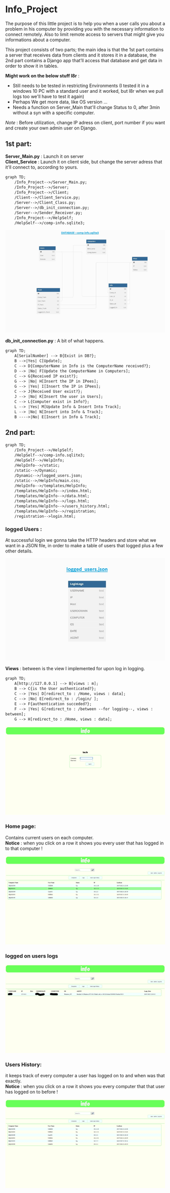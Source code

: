 # Info_Project
The purpose of this little project is to help you when a user calls you about a problem in his computer by providing you with the necessary information to connect remotely.
Also to limit remote access to servers that might give you informations about a computer.

This project consists of two parts; the main idea is that the 1st part contains a server that receives data from clients and it stores it in a database, 
the 2nd part contains a Django app that’ll access that database and get data in order to show it in tables.

**Might work on the below stuff l8r** : 
- Still needs to be tested in restricting Environments (I tested it in a windows 10 PC with a standard user and it worked, but l8r when we pull logs too we'll have to test it again)
- Perhaps We get more data, like OS version ...
- Needs a function on Server_Main that'll change Status to 0, after 3min without a syn with a specific computer.

 *Note* : Before utilization, change IP adress on client, port number if you want and create your own admin user on Django.

## 1st part: 

**Server_Main.py** : Launch it on server <br/>
**Client_Service** : Launch it on client side, but change the server adress that it'll connect to, according to yours.

```mermaid
graph TD;
    /Info_Project-->/Server_Main.py;
    /Info_Project-->/Server;
    /Info_Project-->/Client;
    /Client-->/Client_Service.py;
    /Server-->/Client_Class.py;
    /Server-->/db_init_connection.py;
    /Server-->/Sender_Receiver.py;
    /Info_Project-->/HelpSelf;
    /HelpSelf-->/comp-info.sqlite3;
```
 
![comp-info](/assets/images/comp-info.jpg)

**db_init_connection.py** : A bit of what happens.
```mermaid
graph TD;
    A[SerialNumber] --> B{Exist in DB?};
    B -->|Yes| C[Update];
    C --> D{ComputerName in Info is the ComputerName received?};
    D --> |No| F[Update the ComputerName in Computers];
    C --> G{Received IP exist?};
    G --> |No| H[Insert the IP in IPees];
    G --> |Yes| I[Insert the IP in IPees];
    C --> J{Received User exist?};
    J --> |No| K[Insert the user in Users];
    C --> L{Computer exist in Info?};
    L --> |Yes| M[Update Info & Insert Into Track];
    L --> |No| N[Insert into Info & Track];
    B ---->|No| E[Insert in Info & Track];
```

## 2nd part: 

```mermaid
graph TD;
    /Info_Project-->/HelpSelf;
    /HelpSelf-->/comp-info.sqlite3;
    /HelpSelf-->/HelpInfo;
    /HelpInfo-->/static;
    /static-->/Dynamic;
    /Dynamic-->/logged_users.json;
    /static-->/HelpInfo/main.css;
    /HelpInfo-->/templates/HelpInfo;
    /templates/HelpInfo-->/index.html;
    /templates/HelpInfo-->/data.html;
    /templates/HelpInfo-->/logs.html;
    /templates/HelpInfo-->/users_history.html;
    /templates/HelpInfo-->/registration;
    /registration-->login.html;
```
### logged Users :

At successful login we gonna take the HTTP headers and store what we want in a JSON file, 
in order to make a table of users that logged plus a few other details.

![logged-users](/assets/images/logged_users.jpg)

**Views** : between is the view I implemented for upon log in logging.

```mermaid
graph TD;
    A[http://127.0.0.1] --> B[views : m];
    B --> C{is the User authenticated?};
    C --> |Yes| D[redirect_to : /Home, views : data];
    C --> |No| E[redirect_to : /login/ ];
    E --> F{authentication succeded?};
    F --> |Yes| G[redirect_to : /between --for logging--, views : between];
    G --> H[redirect_to : /Home, views : data];
```

![login-page](/assets/images/login.jpg)

### Home page:
Contains current users on each computer.<br/>
**Notice** : when you click on a row it shows you every user that has logged in to that computer !

![computers](/assets/images/COMPUTERS.jpg)

### logged on users logs

![logs](/assets/images/LOGS.jpg)

### Users History:
it keeps track of every computer a user has logged on to and when was that exactly.<br/>
**Notice** : when you click on a row it shows you every computer that that user has logged on to before !

![Users-History](/assets/images/USERS_HISTORY.jpg)
